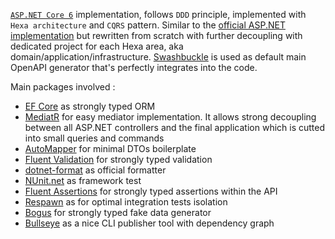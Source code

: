 [`ASP.NET Core 6`](https://docs.microsoft.com/aspnet/core/) implementation, follows `DDD` principle, implemented with `Hexa architecture` and `CQRS` pattern. Similar to the [official ASP.NET implementation](https://github.com/gothinkster/aspnetcore-realworld-example-app) but rewritten from scratch with further decoupling with dedicated project for each Hexa area, aka domain/application/infrastructure. [Swashbuckle](https://github.com/domaindrivendev/Swashbuckle.AspNetCore) is used as default main OpenAPI generator that's perfectly integrates into the code.

Main packages involved :

* [EF Core](https://docs.microsoft.com/ef/) as strongly typed ORM
* [MediatR](https://github.com/jbogard/MediatR) for easy mediator implementation. It allows strong decoupling between all ASP.NET controllers and the final application which is cutted into small queries and commands
* [AutoMapper](https://automapper.org/) for minimal DTOs boilerplate
* [Fluent Validation](https://fluentvalidation.net/) for strongly typed validation
* [dotnet-format](https://github.com/dotnet/format) as official formatter
* [NUnit.net](https://nunit.org/) as framework test
* [Fluent Assertions](https://fluentassertions.com/) for strongly typed assertions within the API
* [Respawn](https://github.com/jbogard/Respawn) as for optimal integration tests isolation
* [Bogus](https://github.com/bchavez/Bogus) for strongly typed fake data generator
* [Bullseye](https://github.com/adamralph/bullseye) as a nice CLI publisher tool with dependency graph
